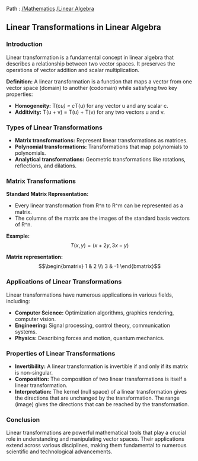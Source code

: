 Path : [/Mathematics](../../index.md) [/Linear Algebra](../index.md)
## Linear Transformations in Linear Algebra

### Introduction

Linear transformation is a fundamental concept in linear algebra that describes a relationship between two vector spaces. It preserves the operations of vector addition and scalar multiplication. 

**Definition:** 
A linear transformation is a function that maps a vector from one vector space (domain) to another (codomain) while satisfying two key properties:

- **Homogeneity:** T(c*u) = c*T(u) for any vector u and any scalar c.
- **Additivity:** T(u + v) = T(u) + T(v) for any two vectors u and v.


### Types of Linear Transformations

- **Matrix transformations:** Represent linear transformations as matrices.
- **Polynomial transformations:** Transformations that map polynomials to polynomials.
- **Analytical transformations:** Geometric transformations like rotations, reflections, and dilations.


### Matrix Transformations

**Standard Matrix Representation:**
- Every linear transformation from R^n to R^m can be represented as a matrix.
- The columns of the matrix are the images of the standard basis vectors of R^n.

**Example:**
$$T(x, y) = (x + 2y, 3x - y)$$

**Matrix representation:**
$$\begin{bmatrix} 1 & 2 \\\ 3 & -1 \end{bmatrix}$$


### Applications of Linear Transformations

Linear transformations have numerous applications in various fields, including:

- **Computer Science:** Optimization algorithms, graphics rendering, computer vision.
- **Engineering:** Signal processing, control theory, communication systems.
- **Physics:** Describing forces and motion, quantum mechanics.


### Properties of Linear Transformations

- **Invertibility:** A linear transformation is invertible if and only if its matrix is non-singular.
- **Composition:** The composition of two linear transformations is itself a linear transformation.
- **Interpretation:** The kernel (null space) of a linear transformation gives the directions that are unchanged by the transformation. The range (image) gives the directions that can be reached by the transformation.


### Conclusion

Linear transformations are powerful mathematical tools that play a crucial role in understanding and manipulating vector spaces. Their applications extend across various disciplines, making them fundamental to numerous scientific and technological advancements.
